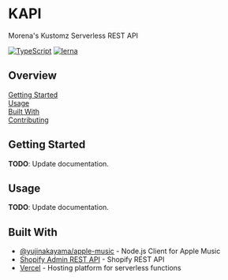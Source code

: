 # KAPI

Morena's Kustomz Serverless REST API

[![TypeScript](https://badgen.net/badge/-/typescript?icon=typescript&label)](https://www.typescriptlang.org/)
[![lerna](https://img.shields.io/badge/maintained%20with-lerna-cc00ff.svg)](https://lerna.js.org/)

## Overview

[Getting Started](#getting-started)  
[Usage](#usage)  
[Built With](#built-with)  
[Contributing](docs/CONTRIBUTING.md)

## Getting Started

**TODO**: Update documentation.

## Usage

**TODO**: Update documentation.

## Built With

- [@yujinakayama/apple-music][1] - Node.js Client for Apple Music
- [Shopify Admin REST API][2] - Shopify REST API
- [Vercel][3] - Hosting platform for serverless functions

[1]: https://github.com/yujinakayama/apple-music-node
[2]: https://shopify.dev/docs/admin-api/rest/reference
[3]: https://vercel.com/docs/serverless-functions/introduction
